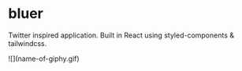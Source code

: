 <h1>bluer</h1>
<p>Twitter inspired application. Built in React using styled-components & tailwindcss.</p>
![](name-of-giphy.gif)
